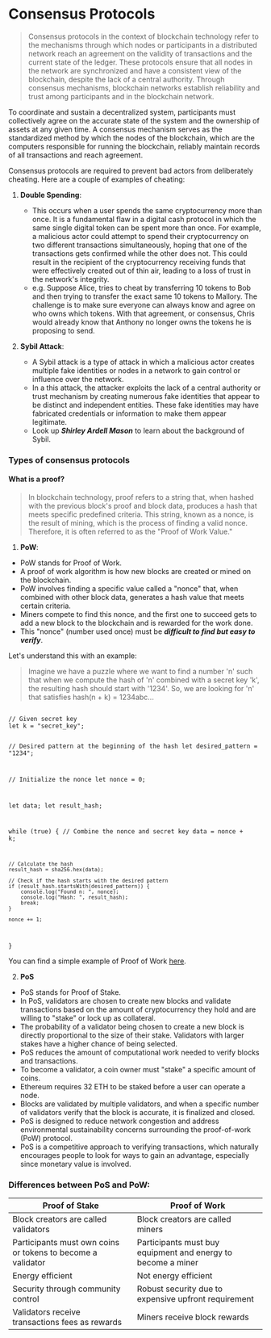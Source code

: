 # Consensus Protocols

> Consensus protocols in the context of blockchain technology refer to the mechanisms
> through which nodes or participants in a distributed network reach an agreement on the
> validity of transactions and the current state of the ledger. These protocols ensure that
> all nodes in the network are synchronized and have a consistent view of the blockchain,
> despite the lack of a central authority. Through consensus mechanisms, blockchain networks
> establish reliability and trust among participants and in the blockchain network.

To coordinate and sustain a decentralized system, participants must collectively
agree on the accurate state of the system and the ownership of assets at any given time.
A consensus mechanism serves as the standardized method by which the nodes of the blockchain,
which are the computers responsible for running the blockchain, reliably maintain
records of all transactions and reach agreement.

Consensus protocols are required to prevent bad actors from deliberately cheating.
Here are a couple of examples of cheating:

1. **Double Spending**:

   - This occurs when a user spends the same cryptocurrency more than once.
     It is a fundamental flaw in a digital cash protocol in which the same single digital token can be spent more than once.
     For example, a malicious actor could attempt to spend their cryptocurrency on two different transactions simultaneously,
     hoping that one of the transactions gets confirmed while the other does not.
     This could result in the recipient of the cryptocurrency receiving funds that were effectively created out of thin air,
     leading to a loss of trust in the network's integrity.
   - e.g. Suppose Alice, tries to cheat by transferring 10 tokens to Bob and then trying to transfer the exact same 10 tokens to Mallory.
     The challenge is to make sure everyone can always know and agree on who owns which tokens.
     With that agreement, or consensus, Chris would already know that Anthony no longer owns the tokens he is proposing to send.

2. **Sybil Attack**:

   - A Sybil attack is a type of attack in which a malicious actor creates multiple fake identities or nodes in a network
     to gain control or influence over the network.
   - In a this attack, the attacker exploits the lack of a central authority or trust mechanism by creating numerous
     fake identities that appear to be distinct and independent entities. These fake identities may have fabricated
     credentials or information to make them appear legitimate.
   - Look up _**Shirley Ardell Mason**_ to learn about the background of Sybil.

### Types of consensus protocols

#### What is a proof?

> In blockchain technology, proof refers to a string that,
> when hashed with the previous block's proof and block data,
> produces a hash that meets specific predefined criteria.
> This string, known as a nonce, is the result of mining,
> which is the process of finding a valid nonce.
> Therefore, it is often referred to as the "Proof of Work Value."

1. **PoW**:

- PoW stands for Proof of Work.
- A proof of work algorithm is how new blocks are created or mined on the blockchain.
- PoW involves finding a specific value called a "nonce" that, when combined with other block data, generates a hash value that meets certain criteria.
- Miners compete to find this nonce, and the first one to succeed gets to add a new block to the blockchain and is rewarded for the work done.
- This "nonce" (number used once) must be **_difficult to find but easy to verify_**.

Let's understand this with an example:

> Imagine we have a puzzle where we want to find a number 'n' such that when we compute the hash of 'n' combined with a secret key 'k',
> the resulting hash should start with '1234'. So, we are looking for 'n' that satisfies hash(n + k) = 1234abc...

<code language="javascript">
// Given secret key
let k = "secret_key";

// Desired pattern at the beginning of the hash
let desired_pattern = "1234";

// Initialize the nonce
let nonce = 0;

let data;
let result_hash;

while (true) {
// Combine the nonce and secret key
data = nonce + k;

    // Calculate the hash
    result_hash = sha256.hex(data);

    // Check if the hash starts with the desired pattern
    if (result_hash.startsWith(desired_pattern)) {
        console.log("Found n: ", nonce);
        console.log("Hash: ", result_hash);
        break;
    }

    nonce += 1;

}
</code>

You can find a simple example of Proof of Work <a href="https://github.com/shivajichalise/pow">here</a>.

2. **PoS**

- PoS stands for Proof of Stake.
- In PoS, validators are chosen to create new blocks and validate transactions based on
  the amount of cryptocurrency they hold and are willing to "stake" or lock up as collateral.
- The probability of a validator being chosen to create a new block is directly proportional to the size of their stake.
  Validators with larger stakes have a higher chance of being selected.
- PoS reduces the amount of computational work needed to verify blocks and transactions.
- To become a validator, a coin owner must "stake" a specific amount of coins.
- Ethereum requires 32 ETH to be staked before a user can operate a node.
- Blocks are validated by multiple validators, and when a specific number of
  validators verify that the block is accurate, it is finalized and closed.
- PoS is designed to reduce network congestion and address environmental sustainability concerns surrounding the proof-of-work (PoW) protocol.
- PoS is a competitive approach to verifying transactions, which naturally encourages people to look for ways to gain an advantage,
  especially since monetary value is involved.

### Differences between PoS and PoW:

| Proof of Stake                                              | Proof of Work                                                |
| ----------------------------------------------------------- | ------------------------------------------------------------ |
| Block creators are called validators                        | Block creators are called miners                             |
| Participants must own coins or tokens to become a validator | Participants must buy equipment and energy to become a miner |
| Energy efficient                                            | Not energy efficient                                         |
| Security through community control                          | Robust security due to expensive upfront requirement         |
| Validators receive transactions fees as rewards             | Miners receive block rewards                                 |
